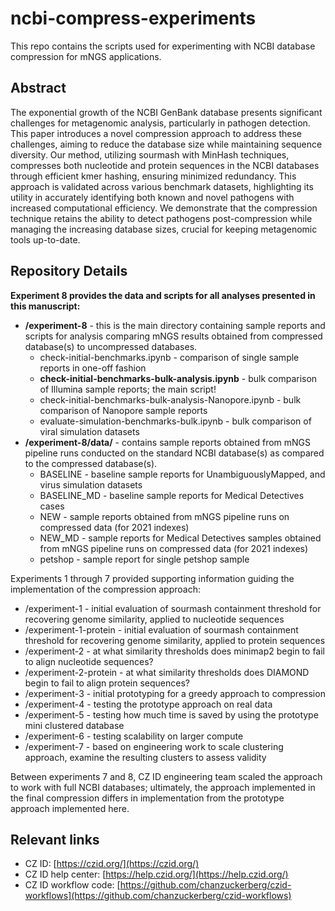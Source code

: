 
# ncbi-compress-experiments
This repo contains the scripts used for experimenting with NCBI database compression for mNGS applications.


## Abstract

The exponential growth of the NCBI GenBank database presents significant challenges for metagenomic analysis, particularly in pathogen detection. This paper introduces a novel compression approach to address these challenges, aiming to reduce the database size while maintaining sequence diversity. Our method, utilizing sourmash with MinHash techniques, compresses both nucleotide and protein sequences in the NCBI databases through efficient kmer hashing, ensuring minimized redundancy. This approach is validated across various benchmark datasets, highlighting its utility in accurately identifying both known and novel pathogens with increased computational efficiency. We demonstrate that the compression technique retains the ability to detect pathogens post-compression while managing the increasing database sizes, crucial for keeping metagenomic tools up-to-date. 


## Repository Details


**Experiment 8 provides the data and scripts for all analyses presented in this manuscript:**
* **/experiment-8** - this is the main directory containing sample reports and scripts for analysis comparing mNGS results obtained from compressed database(s) to uncompressed databases.
	* check-initial-benchmarks.ipynb - comparison of single sample reports in one-off fashion
	* **check-initial-benchmarks-bulk-analysis.ipynb** - bulk comparison of Illumina sample reports; the main script!
	* check-initial-benchmarks-bulk-analysis-Nanopore.ipynb - bulk comparison of Nanopore sample reports
	* evaluate-simulation-benchmarks-bulk.ipynb - bulk comparison of viral simulation datasets
* **/experiment-8/data/** - contains sample reports obtained from mNGS pipeline runs conducted on the standard NCBI database(s) as compared to the compressed database(s). 
	* BASELINE - baseline sample reports for UnambiguouslyMapped, and virus simulation datasets
	* BASELINE_MD - baseline sample reports for Medical Detectives cases
	* NEW - sample reports obtained from mNGS pipeline runs on compressed data (for 2021 indexes)
	* NEW_MD - sample reports for Medical Detectives samples obtained from mNGS pipeline runs on compressed data (for 2021 indexes)
	* petshop - sample report for single petshop sample 

Experiments 1 through 7 provided supporting information guiding the implementation of the compression approach:
* /experiment-1 - initial evaluation of sourmash containment threshold for recovering genome similarity, applied to nucleotide sequences
* /experiment-1-protein - initial evaluation of sourmash containment threshold for recovering genome similarity, applied to protein sequences
* /experiment-2 - at what similarity thresholds does minimap2 begin to fail to align nucleotide sequences?
* /experiment-2-protein - at what similarity thresholds does DIAMOND begin to fail to align protein sequences?
* /experiment-3 - initial prototyping for a greedy approach to compression
* /experiment-4 - testing the prototype approach on real data
* /experiment-5 - testing how much time is saved by using the prototype mini clustered database
* /experiment-6 - testing scalability on larger compute
* /experiment-7 - based on engineering work to scale clustering approach, examine the resulting clusters to assess validity

Between experiments 7 and 8, CZ ID engineering team scaled the approach to work with full NCBI databases; ultimately, the approach implemented in the final compression differs in implementation from the prototype approach implemented here. 


## Relevant links
* CZ ID:  [https://czid.org/](https://czid.org/)
* CZ ID help center:  [https://help.czid.org/](https://help.czid.org/)
* CZ ID workflow code: [https://github.com/chanzuckerberg/czid-workflows](https://github.com/chanzuckerberg/czid-workflows)